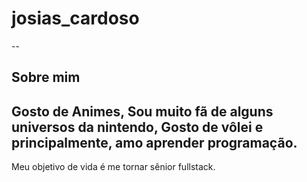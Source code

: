 # josias_cardoso
--
## Sobre mim 

Gosto de Animes, Sou muito fã de alguns universos da nintendo, Gosto de vôlei e principalmente, amo aprender programação.
-
Meu objetivo de vida é me tornar sênior fullstack.
